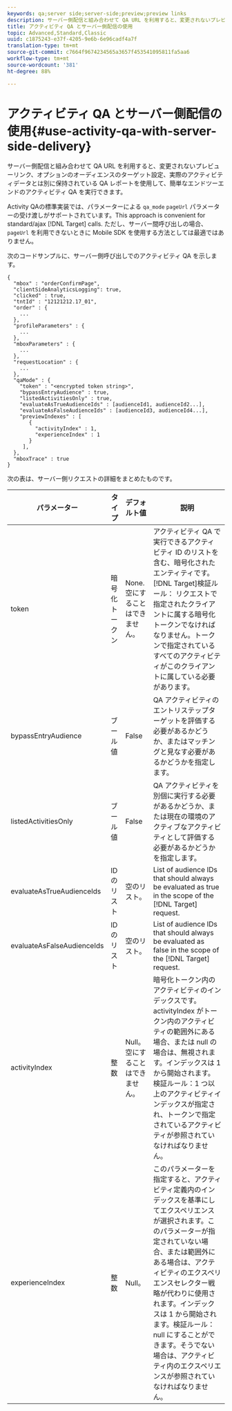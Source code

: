 ```yaml
---
keywords: qa;server side;server-side;preview;preview links
description: サーバー側配信と組み合わせて QA URL を利用すると、変更されないプレビューリンク、オプションのオーディエンスのターゲット設定、実際のアクティビティデータとは別に保持されている QA レポートを使用して、簡単なエンドツーエンドのアクティビティ QA を実行できます。
title: アクティビティ QA とサーバー側配信の使用
topic: Advanced,Standard,Classic
uuid: c1875243-e37f-4205-9e6b-6e96cadf4a7f
translation-type: tm+mt
source-git-commit: c7664f9674234565a3657f453541095811fa5aa6
workflow-type: tm+mt
source-wordcount: '381'
ht-degree: 88%

---
```



# アクティビティ QA とサーバー側配信の使用{#use-activity-qa-with-server-side-delivery}

サーバー側配信と組み合わせて QA URL を利用すると、変更されないプレビューリンク、オプションのオーディエンスのターゲット設定、実際のアクティビティデータとは別に保持されている QA レポートを使用して、簡単なエンドツーエンドのアクティビティ QA を実行できます。

Activity QAの標準実装では、パラメーターによる `qa_mode` `pageUrl` パラメーターの受け渡しがサポートされています。This approach is convenient for standard/ajax [!DNL Target] calls. ただし、サーバー間呼び出しの場合、`pageUrl` を利用できないときに Mobile SDK を使用する方法としては最適ではありません。

次のコードサンプルに、サーバー側呼び出しでのアクティビティ QA を示します。

```
{
  "mbox" : "orderConfirmPage",
  "clientSideAnalyticsLogging": true,
  "clicked" : true,
  "tntId" : "12121212.17_01",
  "order" : {
    ...
  },
  "profileParameters" : {
    ...
  },
  "mboxParameters" : {
    ...
  },
  "requestLocation" : {
    ...
  },
  "qaMode" : {
    "token" : "<encrypted token string>",
    "bypassEntryAudience" : true,
    "listedActivitiesOnly" : true,
    "evaluateAsTrueAudienceIds" : [audienceId1, audienceId2...],
    "evaluateAsFalseAudienceIds" : [audienceId3, audienceId4...],
    "previewIndexes" : [
       {
         "activityIndex" : 1,
         "experienceIndex" : 1
       }
     ],
  },
  "mboxTrace" : true
}
```

次の表は、サーバー側リクエストの詳細をまとめたものです。

| パラメーター | タイプ | デフォルト値 | 説明 |
|--- |--- |--- |--- |
| token | 暗号化トークン | None.<br>空にすることはできません。 | アクティビティ QA で実行できるアクティビティ ID のリストを含む、暗号化されたエンティティです。<br>[!DNL Target]検証ルール： リクエストで指定されたクライアントに属する暗号化トークンでなければなりません。トークンで指定されているすべてのアクティビティがこのクライアントに属している必要があります。 |
| bypassEntryAudience | ブール値 | False | QA アクティビティのエントリステップターゲットを評価する必要があるかどうか、またはマッチングと見なす必要があるかどうかを指定します。 |
| listedActivitiesOnly | ブール値 | False | QA アクティビティを別個に実行する必要があるかどうか、または現在の環境のアクティブなアクティビティとして評価する必要があるかどうかを指定します。 |
| evaluateAsTrueAudienceIds | ID のリスト | 空のリスト。 | List of audience IDs that should always be evaluated as true in the scope of the [!DNL Target] request. |
| evaluateAsFalseAudienceIds | ID のリスト | 空のリスト。 | List of audience IDs that should always be evaluated as false in the scope of the [!DNL Target] request. |
| activityIndex | 整数 | Null。<br>空にすることはできません。 | 暗号化トークン内のアクティビティのインデックスです。activityIndex がトークン内のアクティビティの範囲外にある場合、または null の場合は、無視されます。インデックスは 1 から開始されます。<br>検証ルール：1 つ以上のアクティビティインデックスが指定され、トークンで指定されているアクティビティが参照されていなければなりません。 |
| experienceIndex | 整数 | Null。 | このパラメーターを指定すると、アクティビティ定義内のインデックスを基準にしてエクスペリエンスが選択されます。このパラメーターが指定されていない場合、または範囲外にある場合は、アクティビティのエクスペリエンスセレクター戦略が代わりに使用されます。インデックスは 1 から開始されます。検証ルール：null にすることができます。そうでない場合は、アクティビティ内のエクスペリエンスが参照されていなければなりません。 |